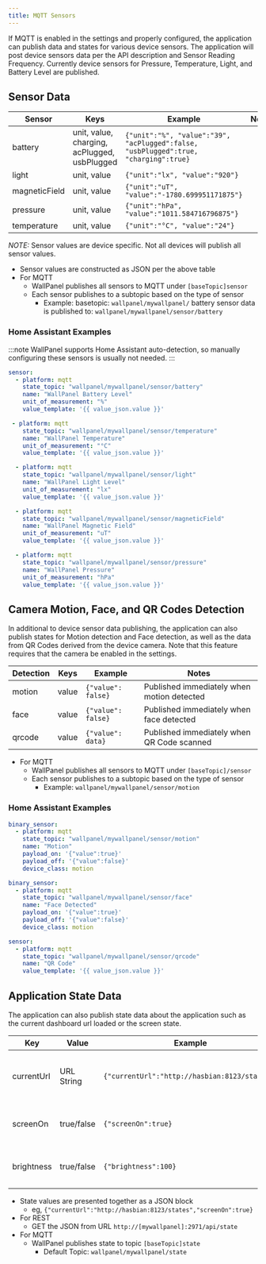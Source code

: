 ```yaml
---
title: MQTT Sensors
---
```


If MQTT is enabled in the settings and properly configured, the application can publish data and states for various device sensors. The application will post device sensors data per the API description and Sensor Reading Frequency. Currently device sensors for Pressure, Temperature, Light, and Battery Level are published.

## Sensor Data

| Sensor        | Keys                                         | Example                                                                             | Notes |
| ------------- | -------------------------------------------- | ----------------------------------------------------------------------------------- | ----- |
| battery       | unit, value, charging, acPlugged, usbPlugged | `{"unit":"%", "value":"39", "acPlugged":false, "usbPlugged":true, "charging":true}` |
| light         | unit, value                                  | `{"unit":"lx", "value":"920"}`                                                      |
| magneticField | unit, value                                  | `{"unit":"uT", "value":"-1780.699951171875"}`                                       |
| pressure      | unit, value                                  | `{"unit":"hPa", "value":"1011.584716796875"}`                                       |
| temperature   | unit, value                                  | `{"unit":"°C", "value":"24"}`                                                       |

_NOTE:_ Sensor values are device specific. Not all devices will publish all sensor values.

- Sensor values are constructed as JSON per the above table
- For MQTT
  - WallPanel publishes all sensors to MQTT under `[baseTopic]sensor`
  - Each sensor publishes to a subtopic based on the type of sensor
    - Example: basetopic: `wallpanel/mywallpanel/` battery sensor data is published to: `wallpanel/mywallpanel/sensor/battery`

### Home Assistant Examples

:::note
WallPanel supports Home Assistant auto-detection, so manually configuring these sensors is usually not needed.
:::

```yaml
sensor:
  - platform: mqtt
    state_topic: "wallpanel/mywallpanel/sensor/battery"
    name: "WallPanel Battery Level"
    unit_of_measurement: "%"
    value_template: '{{ value_json.value }}'

 - platform: mqtt
    state_topic: "wallpanel/mywallpanel/sensor/temperature"
    name: "WallPanel Temperature"
    unit_of_measurement: "°C"
    value_template: '{{ value_json.value }}'

  - platform: mqtt
    state_topic: "wallpanel/mywallpanel/sensor/light"
    name: "WallPanel Light Level"
    unit_of_measurement: "lx"
    value_template: '{{ value_json.value }}'

  - platform: mqtt
    state_topic: "wallpanel/mywallpanel/sensor/magneticField"
    name: "WallPanel Magnetic Field"
    unit_of_measurement: "uT"
    value_template: '{{ value_json.value }}'

  - platform: mqtt
    state_topic: "wallpanel/mywallpanel/sensor/pressure"
    name: "WallPanel Pressure"
    unit_of_measurement: "hPa"
    value_template: '{{ value_json.value }}'
```

## Camera Motion, Face, and QR Codes Detection

In additional to device sensor data publishing, the application can also publish states for Motion detection and Face detection, as well as the data from QR Codes derived from the device camera. Note that this feature requires that the camera be enabled in the settings.

| Detection | Keys  | Example            | Notes                                      |
| --------- | ----- | ------------------ | ------------------------------------------ |
| motion    | value | `{"value": false}` | Published immediately when motion detected |
| face      | value | `{"value": false}` | Published immediately when face detected   |
| qrcode    | value | `{"value": data}`  | Published immediately when QR Code scanned |

- For MQTT
  - WallPanel publishes all sensors to MQTT under `[baseTopic]/sensor`
  - Each sensor publishes to a subtopic based on the type of sensor
    - Example: `wallpanel/mywallpanel/sensor/motion`

### Home Assistant Examples

```YAML
binary_sensor:
  - platform: mqtt
    state_topic: "wallpanel/mywallpanel/sensor/motion"
    name: "Motion"
    payload_on: '{"value":true}'
    payload_off: '{"value":false}'
    device_class: motion

binary_sensor:
  - platform: mqtt
    state_topic: "wallpanel/mywallpanel/sensor/face"
    name: "Face Detected"
    payload_on: '{"value":true}'
    payload_off: '{"value":false}'
    device_class: motion

sensor:
  - platform: mqtt
    state_topic: "wallpanel/mywallpanel/sensor/qrcode"
    name: "QR Code"
    value_template: '{{ value_json.value }}'

```

## Application State Data

The application can also publish state data about the application such as the current dashboard url loaded or the screen state.

| Key        | Value      | Example                                       | Description                             |
| ---------- | ---------- | --------------------------------------------- | --------------------------------------- |
| currentUrl | URL String | `{"currentUrl":"http://hasbian:8123/states"}` | Current URL the Dashboard is displaying |
| screenOn   | true/false | `{"screenOn":true}`                           | If the screen is currently on.          |
| brightness | true/false | `{"brightness":100}`                          | Current brightness value of the screen. |

- State values are presented together as a JSON block
  - eg, `{"currentUrl":"http://hasbian:8123/states","screenOn":true}`
- For REST
  - GET the JSON from URL `http://[mywallpanel]:2971/api/state`
- For MQTT
  - WallPanel publishes state to topic `[baseTopic]state`
    - Default Topic: `wallpanel/mywallpanel/state`
